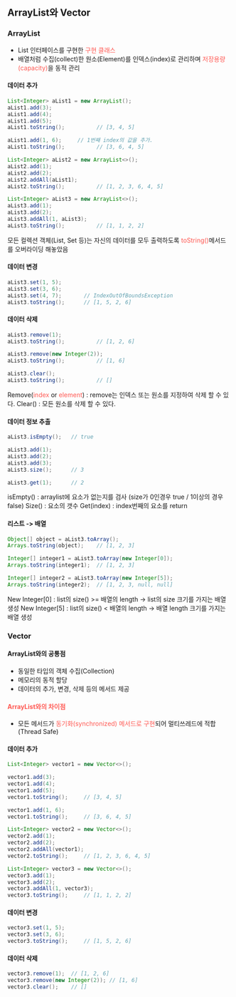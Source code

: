 ## ArrayList와 Vector

### ArrayList<E>

- List<E> 인터페이스를 구현한 <span style="color:#ff5a54">구현 클래스</span>
- 배열처럼 수집(collect)한 원소(Element)를 인덱스(index)로 관리하며 <span style="color:#ff5a54">저장용량(capacity)</span>을 동적 관리



#### 데이터 추가

```java
List<Integer> aList1 = new ArrayList();
aList1.add(3);
aList1.add(4);
aList1.add(5);
aList1.toString();          // [3, 4, 5]

aList1.add(1, 6);     // 1번째 index의 값을 추가.
aList1.toString();          // [3, 6, 4, 5]

List<Integer> aList2 = new ArrayList<>();
aList2.add(1);
aList2.add(2);
aList2.addAll(aList1);
aList2.toString();          // [1, 2, 3, 6, 4, 5]

List<Integer> aList3 = new ArrayList<>();
aList3.add(1);
aList3.add(2);
aList3.addAll(1, aList3);
aList3.toString();          // [1, 1, 2, 2]
```

모든 컬렉션 객체(List, Set 등)는 자신의 데이터를 모두 출력하도록 <span style="color:#ff5a54">toString()</span>메서드를 오버라이딩 해놓았음



#### 데이터 변경

```java
aList3.set(1, 5);
aList3.set(3, 6);
aList3.set(4, 7);       // IndexOutOfBoundsException
aList3.toString();      // [1, 5, 2, 6]
```



#### 데이터 삭제

```java
aList3.remove(1);
aList3.toString();          // [1, 2, 6]

aList3.remove(new Integer(2));
aList3.toString();          // [1, 6]

aList3.clear();
aList3.toString();          // []
```

Remove(<span style="color:#ff5a54">index</span> or <span style="color:#ff5a54">element</span>) : remove는 인덱스 또는 원소를 지정하여 삭제 할 수 있다.
Clear() : 모든 원소를 삭제 할 수 있다.

#### 데이터 정보 추출

```java
aList3.isEmpty();   // true

aList3.add(1);
aList3.add(2);
aList3.add(3);
aList3.size();      // 3

aList3.get(1);      // 2
```

isEmpty() : arraylist에 요소가 없는지를 검사 (size가 0인경우 true / 1이상의 경우 false)
Size() : 요소의 갯수
Get(index) : index번째의 요소를 return

#### 리스트 -> 배열

```java
Object[] object = aList3.toArray();
Arrays.toString(object);    // [1, 2, 3]

Integer[] integer1 = aList3.toArray(new Integer[0]);
Arrays.toString(integer1);  // [1, 2, 3]

Integer[] integer2 = aList3.toArray(new Integer[5]);
Arrays.toString(integer2);  // [1, 2, 3, null, null]
```

New Integer[0] : list의 size() >= 배열의 length -> list의 size 크기를 가지는 배열 생성
New Integer[5] : list의 size() <   배열의 length -> 배열 length 크기를 가지는 배열 생성



### Vector<E>

#### ArrayList<E>와의 공통점

- 동일한 타입의 객체 수집(Collection)
- 메모리의 동적 할당
- 데이터의 추가, 변경, 삭제 등의 메서드 제공

#### <span style="color:#ff5a54">ArrayList<E>와의 차이점</span>

- 모든 메서드가 <span style="color:#ff5a54">동기화(synchronized) 메서드로 구현</span>되어 멀티쓰레드에 적합 (Thread Safe)

#### 데이터 추가

```java
List<Integer> vector1 = new Vector<>();

vector1.add(3);
vector1.add(4);
vector1.add(5);
vector1.toString();     // [3, 4, 5]

vector1.add(1, 6);
vector1.toString();     // [3, 6, 4, 5]

List<Integer> vector2 = new Vector<>();
vector2.add(1);
vector2.add(2);
vector2.addAll(vector1);
vector2.toString();     // [1, 2, 3, 6, 4, 5]

List<Integer> vector3 = new Vector<>();
vector3.add(1);
vector3.add(2);
vector3.addAll(1, vector3);
vector3.toString();     // [1, 1, 2, 2]
```

#### 데이터 변경

```java
vector3.set(1, 5);
vector3.set(3, 6);
vector3.toString();     // [1, 5, 2, 6]
```



#### 데이터 삭제

```java
vector3.remove(1);  // [1, 2, 6]
vector3.remove(new Integer(2)); // [1, 6]
vector3.clear();    // []
```



